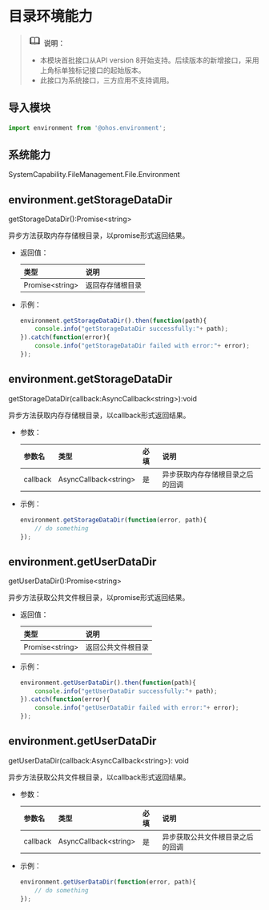 # 目录环境能力

> ![icon-note.gif](public_sys-resources/icon-note.gif) **说明：**
>
> - 本模块首批接口从API version 8开始支持。后续版本的新增接口，采用上角标单独标记接口的起始版本。
> - 此接口为系统接口，三方应用不支持调用。

## 导入模块

```js
import environment from '@ohos.environment';
```

## 系统能力

SystemCapability.FileManagement.File.Environment

## environment.getStorageDataDir

getStorageDataDir():Promise&lt;string&gt;

异步方法获取内存存储根目录，以promise形式返回结果。

- 返回值：

  | 类型                  | 说明             |
  | --------------------- | ---------------- |
  | Promise&lt;string&gt; | 返回存存储根目录 |

- 示例：

  ```js
  environment.getStorageDataDir().then(function(path){
      console.info("getStorageDataDir successfully:"+ path);
  }).catch(function(error){
      console.info("getStorageDataDir failed with error:"+ error);
  });
  ```

## environment.getStorageDataDir

getStorageDataDir(callback:AsyncCallback&lt;string&gt;):void

异步方法获取内存存储根目录，以callback形式返回结果。

- 参数：

  | 参数名   | 类型                        | 必填 | 说明                             |
  | -------- | --------------------------- | ---- | -------------------------------- |
  | callback | AsyncCallback&lt;string&gt; | 是   | 异步获取内存存储根目录之后的回调 |

- 示例：

  ```js
  environment.getStorageDataDir(function(error, path){
      // do something
  });
  ```

## environment.getUserDataDir

getUserDataDir():Promise&lt;string&gt;

异步方法获取公共文件根目录，以promise形式返回结果。

- 返回值：

  | 类型                  | 说明               |
  | --------------------- | ------------------ |
  | Promise&lt;string&gt; | 返回公共文件根目录 |

- 示例：

  ```js
  environment.getUserDataDir().then(function(path){
      console.info("getUserDataDir successfully:"+ path);
  }).catch(function(error){
      console.info("getUserDataDir failed with error:"+ error);
  });
  ```

## environment.getUserDataDir

getUserDataDir(callback:AsyncCallback&lt;string&gt;): void

异步方法获取公共文件根目录，以callback形式返回结果。

- 参数：

  | 参数名   | 类型                        | 必填 | 说明                             |
  | -------- | --------------------------- | ---- | -------------------------------- |
  | callback | AsyncCallback&lt;string&gt; | 是   | 异步获取公共文件根目录之后的回调 |
  
- 示例：

  ```js
  environment.getUserDataDir(function(error, path){
      // do something
  });
  ```

